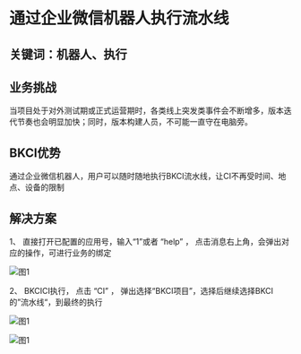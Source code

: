# 通过企业微信机器人执行流水线


## 关键词：机器人、执行

## 业务挑战

当项目处于对外测试期或正式运营期时，各类线上突发类事件会不断增多，版本迭代节奏也会明显加快；同时，版本构建人员，不可能一直守在电脑旁。

## BKCI优势

通过企业微信机器人，用户可以随时随地执行BKCI流水线，让CI不再受时间、地点、设备的限制

## 解决方案

1、 直接打开已配置的应用号，输入“1”或者 “help” ， 点击消息右上角，会弹出对应的操作，可进行业务的绑定

![&#x56FE;1](../../../assets/scene-wechat-robot-exe-a.png)

2、 BKCICI执行， 点击 “CI” ， 弹出选择“BKCI项目”，选择后继续选择BKCI的”流水线“，到最终的执行

![&#x56FE;1](../../../assets/scene-wechat-robot-exe-b.png)

![&#x56FE;1](../../../assets/scene-wechat-robot-exe-c.png)